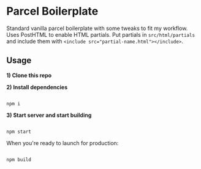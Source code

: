 # Parcel Boilerplate

Standard vanilla parcel boilerplate with some tweaks to fit my workflow. Uses PostHTML to enable HTML partials. Put partials in `src/html/partials` and include them with `<include src="partial-name.html"></include>`.

## Usage

__1) Clone this repo__

__2) Install dependencies__

```

npm i

```

__3) Start server and start building__

```

npm start

```

When you're ready to launch for production:

```

npm build

```